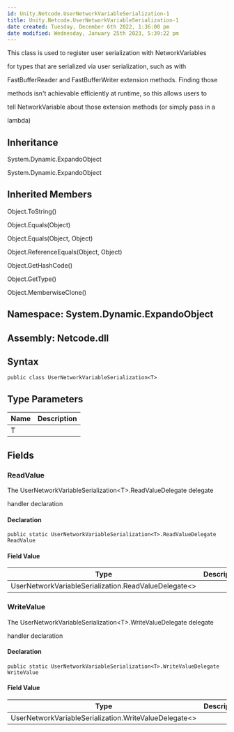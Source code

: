 ```yaml
---
id: Unity.Netcode.UserNetworkVariableSerialization-1
title: Unity.Netcode.UserNetworkVariableSerialization-1
date created: Tuesday, December 6th 2022, 1:36:00 pm
date modified: Wednesday, January 25th 2023, 5:39:22 pm
---
```


<div class="markdown level0 summary">

This class is used to register user serialization with NetworkVariables

for types that are serialized via user serialization, such as with

FastBufferReader and FastBufferWriter extension methods. Finding those

methods isn't achievable efficiently at runtime, so this allows users to

tell NetworkVariable about those extension methods (or simply pass in a

lambda)

</div>

<div class="markdown level0 conceptual">

</div>

<div class="inheritance">

## Inheritance

<div class="level0">

System.Dynamic.ExpandoObject

</div>

<div class="level1">

System.Dynamic.ExpandoObject

</div>

</div>

<div class="inheritedMembers">

## Inherited Members

<div>

Object.ToString()

</div>

<div>

Object.Equals(Object)

</div>

<div>

Object.Equals(Object, Object)

</div>

<div>

Object.ReferenceEquals(Object, Object)

</div>

<div>

Object.GetHashCode()

</div>

<div>

Object.GetType()

</div>

<div>

Object.MemberwiseClone()

</div>

</div>

## **Namespace**: System.Dynamic.ExpandoObject

## **Assembly**: Netcode.dll

## Syntax

``` lang-csharp
public class UserNetworkVariableSerialization<T>
```

## Type Parameters

| Name | Description |
|------|-------------|
| T    |             |

## Fields

### ReadValue

<div class="markdown level1 summary">

The UserNetworkVariableSerialization\<T\>.ReadValueDelegate delegate

handler declaration

</div>

<div class="markdown level1 conceptual">

</div>

#### Declaration

``` lang-csharp
public static UserNetworkVariableSerialization<T>.ReadValueDelegate ReadValue
```

#### Field Value

| Type                                                   | Description |
|--------------------------------------------------------|-------------|
| UserNetworkVariableSerialization.ReadValueDelegate\<\> |             |

### WriteValue

<div class="markdown level1 summary">

The UserNetworkVariableSerialization\<T\>.WriteValueDelegate delegate

handler declaration

</div>

<div class="markdown level1 conceptual">

</div>

#### Declaration

``` lang-csharp
public static UserNetworkVariableSerialization<T>.WriteValueDelegate WriteValue
```

#### Field Value

| Type                                                    | Description |
|---------------------------------------------------------|-------------|
| UserNetworkVariableSerialization.WriteValueDelegate\<\> |             |
